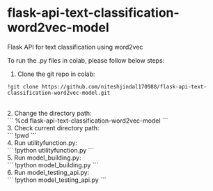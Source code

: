 # flask-api-text-classification-word2vec-model
Flask API for text classification using word2vec

To run the .py files in colab, please follow below steps:


1. Clone the git repo in colab:
```
!git clone https://github.com/niteshjindal170988/flask-api-text-classification-word2vec-model.git
```

<br>
2. Change the directory path:
<br>
```
%cd flask-api-text-classification-word2vec-model
```

<br>
3. Check current directory path:
<br>
```
!pwd
```

<br>
4. Run utilityfunction.py:
<br>
```
!python utilityfunction.py
```

<br>
5. Run model_building.py:
<br>
```
!python model_building.py
```
<br>
6. Run model_testing_api.py:
<br>
```
!python model_testing_api.py
```

